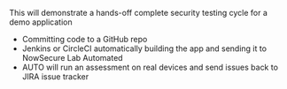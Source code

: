 This will demonstrate a hands-off complete security testing cycle for a demo application

- Committing code to a GitHub repo
- Jenkins or CircleCI automatically building the app and sending it to NowSecure Lab Automated
- AUTO will run an assessment on real devices and send issues back to JIRA issue tracker

